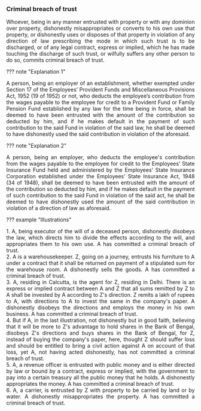 ### Criminal breach of trust
<div style="text-align: justify">

Whoever, being in any manner entrusted with property or with any dominion over property, dishonestly misappropriates or converts to his own use that property, or dishonestly uses or disposes of that property in violation of any direction of law prescribing the mode in which such trust is to be discharged, or of any legal contract, express or implied, which he has made touching the discharge of such trust, or wilfully suffers any other person to do so, commits criminal breach of trust.

</div>

??? note "Explanation 1"
    <div style="text-align: justify"> A person, being an employer of an establishment, whether exempted under Section 17 of the Employees’ Provident Funds and Miscellaneous Provisions Act, 1952 (19 of 1952) or not, who deducts the employee’s contribution from the wages payable to the employee for credit to a Provident Fund or Family Pension Fund established by any law for the time being in force, shall be deemed to have been entrusted with the amount of the contribution so deducted by him, and if he makes default in the payment of such contribution to the said Fund in violation of the said law, he shall be deemed to have dishonestly used the said contribution in violation of the aforesaid.

??? note "Explanation 2"
    <div style="text-align: justify"> A person, being an employer, who deducts the employee's contribution from the wages payable to the employee for credit to the Employees’ State Insurance Fund held and administered by the Employees’ State Insurance Corporation established under the Employees’ State Insurance Act, 1948 (34 of 1948), shall be deemed to have been entrusted with the amount of the contribution so deducted by him, and if he makes default in the payment of such contribution to the said Fund in violation of the said act, he shall be deemed to have dishonestly used the amount of the said contribution in violation of a direction of law as aforesaid.

??? example "Illustrations"
    <div style="text-align: justify"> 1. A, being executor of the will of a deceased person, dishonestly disobeys the law, which directs him to divide the effects according to the will, and appropriates them to his own use. A has committed a criminal breach of trust.
    <div style="text-align: justify"> 2. A is a warehousekeeper. Z, going on a journey, entrusts his furniture to A under a contract that it shall be returned on payment of a stipulated sum for the warehouse room. A dishonestly sells the goods. A has committed a criminal breach of trust.
    <div style="text-align: justify"> 3. A, residing in Calcutta, is the agent for Z, residing in Delhi. There is an express or implied contract between A and Z that all sums remitted by Z to A shall be invested by A according to Z's direction. Z remits a lakh of rupees to A, with directions to A to invest the same in the company's paper. A dishonestly disobeys the directions and employs the money in his own business. A has committed a criminal breach of trust.
    <div style="text-align: justify"> 4. But if A, in the last illustration, not dishonestly but in good faith, believing that it will be more to Z's advantage to hold shares in the Bank of Bengal, disobeys Z's directions and buys shares in the Bank of Bengal, for Z, instead of buying the company's paper, here, thought Z should suffer loss and should be entitled to bring a civil action against A on account of that loss, yet A, not having acted dishonestly, has not committed a criminal breach of trust.
    <div style="text-align: justify"> 5. A, a revenue officer is entrusted with public money and is either directed by law or bound by a contract, express or implied, with the government to pay into a certain treasury all the public money that he holds. A dishonestly appropriates the money. A has committed a criminal breach of trust.
    <div style="text-align: justify"> 6. A, a carrier, is entrusted by Z with property to be carried by land or by water. A dishonestly misappropriates the property. A has committed a criminal breach of trust.

